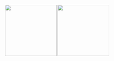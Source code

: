 <a href="https://github.com/flikdev">
  <img align="left" height="170px" src="https://github-readme-stats.vercel.app/api?username=conao3&show_icons=true&theme=tokyonight" />
</a>
<a href="https://github.com/flikdev">
  <img align="left" height="170px" src="https://github-readme-stats.vercel.app/api/top-langs/?username=conao3&layout=compact&show_icons=true&theme=tokyonight" />
</a>
